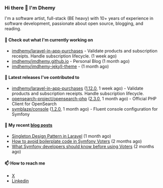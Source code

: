 ### Hi there 👋 I'm Dhemy

I'm a software artist, full-stack (BE heavy) with 10+ years of experience in software development,
passionate about open source, blogging, and reading.

#### 👷 Check out what I'm currently working on

- [imdhemy/laravel-in-app-purchases](https://github.com/imdhemy/laravel-in-app-purchases) - Validate products and subscription receipts. Handle subscription lifecycle. (1 week ago)
- [imdhemy/imdhemy.github.io](https://github.com/imdhemy/imdhemy.github.io) - Personal Blog (1 month ago)
- [imdhemy/imdhemy-jekyll-theme](https://github.com/imdhemy/imdhemy-jekyll-theme) -  (1 month ago)

#### 🔭 Latest releases I've contributed to

- [imdhemy/laravel-in-app-purchases](https://github.com/imdhemy/laravel-in-app-purchases) ([1.12.0](https://github.com/imdhemy/laravel-in-app-purchases/releases/tag/1.12.0), 1 week ago) - Validate products and subscription receipts. Handle subscription lifecycle.
- [opensearch-project/opensearch-php](https://github.com/opensearch-project/opensearch-php) ([2.3.0](https://github.com/opensearch-project/opensearch-php/releases/tag/2.3.0), 1 month ago) - Official PHP Client for OpenSearch
- [symblaze/console](https://github.com/symblaze/console) ([1.2.0](https://github.com/symblaze/console/releases/tag/1.2.0), 1 month ago) - Fluent console configuration for Symfony

#### 📜 My recent [blog posts](https://imdhemy.com/)

- [Singleton Design Pattern in Laravel](https://imdhemy.com/blog/php/singleton-design-pattern-in-laravel.html/) (1 month ago)
- [How to avoid boilerplate code in Symfony Voters](https://imdhemy.com/blog/php/how-to-avoid-boilerplate-code-in-symfony-voters.html/) (2 months ago)
- [What Symfony developers should know before using Voters](https://imdhemy.com/blog/php/what-symfony-developers-should-know-before-using-voters.html/) (2 months ago)

#### 📫 How to reach me

- [X](https://twitter.com/imdhemy)
- [Linkedin](https://linkedin.com/in/imdhemy)
